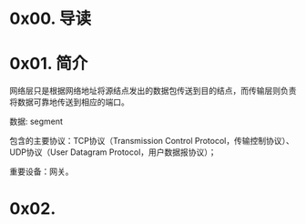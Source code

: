 # 0x00. 导读

# 0x01. 简介

网络层只是根据网络地址将源结点发出的数据包传送到目的结点，而传输层则负责将数据可靠地传送到相应的端口。

数据: segment

包含的主要协议：TCP协议（Transmission Control Protocol，传输控制协议）、UDP协议（User Datagram Protocol，用户数据报协议）；

重要设备：网关。

# 0x02. 